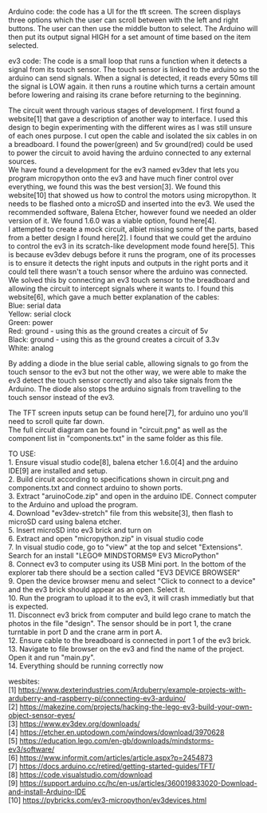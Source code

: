 Arduino code: the code has a UI for the tft screen. The screen displays three options which the user can scroll between with the left and right buttons. The user can then use the middle button to select. The Arduino will then put its output signal HIGH for a set amount of time based on the item selected.

ev3 code: The code is a small loop that runs a function when it detects a signal from its touch sensor. The touch sensor is linked to the arduino so the arduino can send signals. When a signal is detected, it reads every 50ms till the signal is LOW again. it then runs a routine which turns a certain amount before lowering and raising its crane before returning to the beginning.

The circuit went through various stages of development. I first found a website[1] that gave a description of another way to interface. I used this design to begin experimenting with the different wires as I was still unsure of each ones purpose. I cut open the cable and isolated the six cables in on a breadboard. I found the power(green) and 5v ground(red) could be used to power the circuit to avoid having the arduino connected to any external sources.
<br/>We have found a development for the ev3 named ev3dev that lets you program micropython onto the ev3 and have much finer control over everything, we found this was the best version[3]. We found this website[10] that showed us how to control the motors using micropython. It needs to be flashed onto a microSD and inserted into the ev3. We used the recommended software, Balena Etcher, however found we needed an older version of it. We found 1.6.0 was a viable option, found here[4].
<br/>I attempted to create a mock circuit, albiet missing some of the parts, based from a better design I found here[2]. I found that we could get the arduino to control the ev3 in its scratch-like development mode found here[5]. This is because ev3dev debugs before it runs the program, one of its processes is to ensure it detects the right inputs and outputs in the right ports and it could tell there wasn't a touch sensor where the arduino was connected.
<br/>We solved this by connecting an ev3 touch sensor to the breadboard and allowing the circuit to intercept signals where it wants to. I found this website[6], which gave a much better explanation of the cables:
<br/>Blue: serial data
<br/>Yellow: serial clock
<br/>Green: power
<br/>Red: ground - using this as the ground creates a circuit of 5v
<br/>Black: ground - using this as the ground creates a circuit of 3.3v
<br/>White: analog

By adding a diode in the blue serial cable, allowing signals to go from the touch sensor to the ev3 but not the other way, we were able to make the ev3 detect the touch sensor correctly and also take signals from the Arduino. The diode also stops the arduino signals from travelling to the touch sensor instead of the ev3.

The TFT screen inputs setup can be found here[7], for arduino uno you'll need to scroll quite far down.
<br/> The full circuit diagram can be found in "circuit.png" as well as the component list in "components.txt" in the same folder as this file.

TO USE:
<br/>1. Ensure visual studio code[8], balena etcher 1.6.0[4] and the arduino IDE[9] are installed and setup.
<br/>2. Build circuit according to specifications shown in circuit.png and components.txt and connect arduino to shown ports.
<br/>3. Extract "aruinoCode.zip" and open in the arduino IDE. Connect computer to the Arduino and upload the program.
<br/>4. Download "ev3dev-stretch" file from this website[3], then flash to microSD card using balena etcher.
<br/>5. Insert microSD into ev3 brick and turn on
<br/>6. Extract and open "micropython.zip" in visual studio code
<br/>7. In visual studio code, go to "view" at the top and selcet "Extensions". Search for an install "LEGO® MINDSTORMS® EV3 MicroPython"
<br/>8. Connect ev3 to computer using its USB Mini port. In the bottom of the explorer tab there should be a section called "EV3 DEVICE BROWSER"
<br/>9. Open the device browser menu and select "Click to connect to a device" and the ev3 brick should appear as an open. Select it.
<br/>10. Run the program to upload it to the ev3, it will crash immediatly but that is expected.
<br/>11. Disconnect ev3 brick from computer and build lego crane to match the photos in the file "design". The sensor should be in port 1, the crane turntable in port D and the crane arm in port A.
<br/>12. Ensure cable to the breadboard is connected in port 1 of the ev3 brick.
<br/>13. Navigate to file browser on the ev3 and find the name of the project. Open it and run "main.py".
<br/>14. Everything should be running correctly now


wesbites:
<br/>[1] https://www.dexterindustries.com/Arduberry/example-projects-with-arduberry-and-raspberry-pi/connecting-ev3-arduino/
<br/>[2] https://makezine.com/projects/hacking-the-lego-ev3-build-your-own-object-sensor-eyes/
<br/>[3] https://www.ev3dev.org/downloads/
<br/>[4] https://etcher.en.uptodown.com/windows/download/3970628
<br/>[5] https://education.lego.com/en-gb/downloads/mindstorms-ev3/software/
<br/>[6] https://www.informit.com/articles/article.aspx?p=2454873
<br/>[7] https://docs.arduino.cc/retired/getting-started-guides/TFT/
<br/>[8] https://code.visualstudio.com/download
<br/>[9] https://support.arduino.cc/hc/en-us/articles/360019833020-Download-and-install-Arduino-IDE
<br/>[10] https://pybricks.com/ev3-micropython/ev3devices.html
